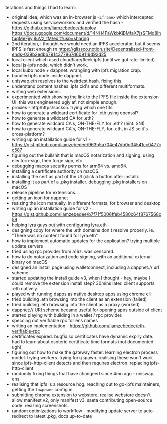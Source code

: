 

iterations and things I had to learn:

- original idea, which was an in-browser js `<iframe>` which intercepted requests using serviceworkers and verified the hash - https://github.com/liamzebedee/dapploy https://docs.google.com/document/d/14NH4FaWkbKjBMfaX7jsSFMd8lhfuqMeFjjyj8uVz_tM/edit?usp=sharing
- 2nd iteration, I thought we would need an IPFS accelerator, but it seems IPFS is fast enough rn https://glissco.notion.site/Decentralized-front-ends-039b2edbb7914377867d609119d92d25
- local client which used cloudflare/fleek ipfs (until we got rate-limited)
- local js-ipfs node, which didn't work.
- local kubo node + dappnet. wrangling with ipfs migration crap.
- bundled ipfs node inside dappnet.
- uniswap.eth resolves to the weirdest hash. fixing this.
- understand content hashes. ipfs cid's and different multiformats.
- writing web extensions.
- experimented with showing the link to the IPFS file inside the extension UI. this was engineered ugly af. not simple enough.
- proxies - http/https/socks5. trying which one fits.
- how to generate a wildcard certificate for .eth using openssl?
- how to generate a wildcard CA for .eth?
- how to generate wildcard CA's, ON-THE-FLY for .eth? (hint: SNI)
- how to generate wildcard CA's, ON-THE-FLY, for .eth, in JS so it's cross-platform?
- writing up an installation guide for v1 - https://gist.github.com/liamzebedee/963b5a704e47db0d34541cc0477cc587
- figuring out the bullshit that is macOS notarization and signing. using electorn-sign, then forge sign, etc
- debugging macos security perms for arm64 vs. amd64.
- installing a certificate authority on macOS.
- installing the cert as part of the UI (click a button after install).
- installing it as part of a .pkg installer. debugging .pkg installers on macOS
- release pipeline for extensions.
- getting an icon for dappnet
- resizing the icon manually, in different formats, for browser and desktop
- writing up an installation guide for v2 - https://gist.github.com/liamzebedee/b7f71f5006ffeb4580c64f8767568c59
- helping lyra guys out with configuring lyra.eth
- designing copy for where the .eth domains don't resolve properly. ie. "There was no content found for lyra.eth"
- how to implement automatic updates for the application? trying multiple update servers
- tried using rpc provider from a16z. was censored.
- how to do notarization and code signing, with an additional external binary on macOS
- designed an install page using walletconnect, including a dappnet:// url scheme
- started updating the install guide v3, when I thought - hey, maybe I could remove the extension install step? 30mins later. client supports .eth natively.
- played with running dapps as native desktop apps using chrome cli
- tried building .eth browsing into the client as an extension (failed)
- tried building .eth browsing into the client as a proxy (worked)
- dappnet:// URI scheme became useful for opening apps outside of client
- started playing with building in a wallet / rpc provider.
- speccing out verifiable rpc for ens names
- writing an implementation - https://github.com/liamzebedee/eth-verifiable-rpc
- certificates expired. bugfix so certificates have dynamic expiry date. had to learn about esoteric certificate time formats (not documented ugh).
- figuring out how to make the gateway faster. learning electron process model. trying workers. trying fork/spawn. realising these won't work since ipfs-http-client detects and then requires electron. replacing ipfs-http-client
- randomly fixing things that have changeed since 4mo ago - uniswap, ens
- realising that ipfs is a resource hog. reaching out to go-ipfs maintainers, getting the `lowpower` config in.
- submitting chrome extension to webstore. realise webstore doesn't allow manifest v2, only manifest v3. saeta contributing open-source code. resizing screenshots.
- random optimizations to workflow - modifying update server to auto-redirect to latest .pkg, docs up-to-date